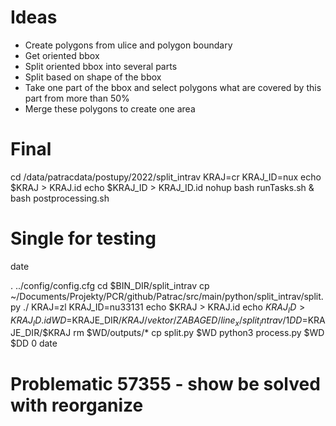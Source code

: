 # Ideas

* Create polygons from ulice and polygon boundary
* Get oriented bbox
* Split oriented bbox into several parts
* Split based on shape of the bbox
* Take one part of the bbox and select polygons what are covered by this part from more than 50%
* Merge these polygons to create one area


# Final
cd /data/patracdata/postupy/2022/split_intrav
KRAJ=cr
KRAJ_ID=nux
echo $KRAJ > KRAJ.id
echo $KRAJ_ID > KRAJ_ID.id
nohup bash runTasks.sh &
bash postprocessing.sh

# Single for testing
date

. ../config/config.cfg
cd $BIN_DIR/split_intrav
cp ~/Documents/Projekty/PCR/github/Patrac/src/main/python/split_intrav/split.py ./
KRAJ=zl
KRAJ_ID=nu33131
echo $KRAJ > KRAJ.id
echo $KRAJ_ID > KRAJ_ID.id
WD=$KRAJE_DIR/$KRAJ/vektor/ZABAGED/line_x/split_intrav/1
DD=$KRAJE_DIR/$KRAJ
rm $WD/outputs/*
cp split.py $WD
python3 process.py $WD $DD 0
date

# Problematic 57355 - show be solved with reorganize
